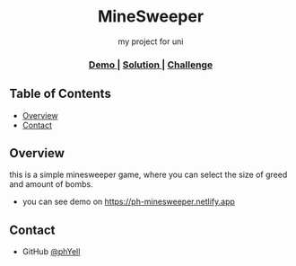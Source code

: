 <h1 align="center">MineSweeper</h1>

<div align="center">
   my project for uni
</div>

<div align="center">
  <h3>
    <a href="https://ph-minesweeper.netlify.app">
      Demo
    </a>
    <span> | </span>
    <a href="https://github.com/PhYell/minesweeper">
      Solution
    </a>
    <span> | </span>
    <a href="https://devchallenges.io/challenges/hhmesazsqgKXrTkYkt0U">
      Challenge
    </a>
  </h3>
</div>

## Table of Contents

-   [Overview](#overview)
-   [Contact](#contact)

## Overview

<!--![screenshot](https://i.ibb.co/xYN94kG/image.png)-->

this is a simple minesweeper game, where you can select the size of greed and amount of bombs.

-   you can see demo on https://ph-minesweeper.netlify.app

## Contact

-   GitHub [@phYell](https://github.com/PhYell)
